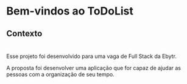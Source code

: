 # Bem-vindos ao ToDoList

<h2>Contexto</h2>

#

<p>Esse projeto foi desenvolvido para uma vaga de Full Stack da <a>Ebytr</a>.<p>

<p>A proposta foi desenvolver uma aplicação que for capaz de ajudar as pessoas com a organização de seu tempo.<p>

#
